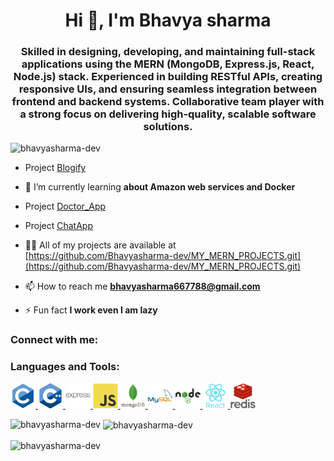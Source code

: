 <h1 align="center">Hi 👋, I'm Bhavya sharma</h1>
<h3 align="center">Skilled in designing, developing, and maintaining full-stack applications using the MERN (MongoDB, Express.js, React, Node.js) stack. Experienced in building RESTful APIs, creating responsive UIs, and ensuring seamless integration between frontend and backend systems. Collaborative team player with a strong focus on delivering high-quality, scalable software solutions.</h3>

<p align="left"> <img src="https://komarev.com/ghpvc/?username=bhavyasharma-dev&label=Profile%20views&color=0e75b6&style=flat" alt="bhavyasharma-dev" /> </p>

- Project [Blogify](https://github.com/Bhavyasharma-dev/MY_MERN_PROJECTS.git)

- 🌱 I’m currently learning **about Amazon web services and Docker**

- Project [Doctor_App](https://github.com/Bhavyasharma-dev/MY_MERN_PROJECTS.git)

- Project [ChatApp](https://github.com/Bhavyasharma-dev/MY_MERN_PROJECTS.git)

- 👨‍💻 All of my projects are available at [https://github.com/Bhavyasharma-dev/MY_MERN_PROJECTS.git](https://github.com/Bhavyasharma-dev/MY_MERN_PROJECTS.git)

- 📫 How to reach me **bhavyasharma667788@gmail.com**

- ⚡ Fun fact **I work even I am lazy**

<h3 align="left">Connect with me:</h3>
<p align="left">
</p>

<h3 align="left">Languages and Tools:</h3>
<p align="left"> <a href="https://www.cprogramming.com/" target="_blank" rel="noreferrer"> <img src="https://raw.githubusercontent.com/devicons/devicon/master/icons/c/c-original.svg" alt="c" width="40" height="40"/> </a> <a href="https://www.w3schools.com/cpp/" target="_blank" rel="noreferrer"> <img src="https://raw.githubusercontent.com/devicons/devicon/master/icons/cplusplus/cplusplus-original.svg" alt="cplusplus" width="40" height="40"/> </a> <a href="https://expressjs.com" target="_blank" rel="noreferrer"> <img src="https://raw.githubusercontent.com/devicons/devicon/master/icons/express/express-original-wordmark.svg" alt="express" width="40" height="40"/> </a> <a href="https://developer.mozilla.org/en-US/docs/Web/JavaScript" target="_blank" rel="noreferrer"> <img src="https://raw.githubusercontent.com/devicons/devicon/master/icons/javascript/javascript-original.svg" alt="javascript" width="40" height="40"/> </a> <a href="https://www.mongodb.com/" target="_blank" rel="noreferrer"> <img src="https://raw.githubusercontent.com/devicons/devicon/master/icons/mongodb/mongodb-original-wordmark.svg" alt="mongodb" width="40" height="40"/> </a> <a href="https://www.mysql.com/" target="_blank" rel="noreferrer"> <img src="https://raw.githubusercontent.com/devicons/devicon/master/icons/mysql/mysql-original-wordmark.svg" alt="mysql" width="40" height="40"/> </a> <a href="https://nodejs.org" target="_blank" rel="noreferrer"> <img src="https://raw.githubusercontent.com/devicons/devicon/master/icons/nodejs/nodejs-original-wordmark.svg" alt="nodejs" width="40" height="40"/> </a> <a href="https://reactjs.org/" target="_blank" rel="noreferrer"> <img src="https://raw.githubusercontent.com/devicons/devicon/master/icons/react/react-original-wordmark.svg" alt="react" width="40" height="40"/> </a> <a href="https://redis.io" target="_blank" rel="noreferrer"> <img src="https://raw.githubusercontent.com/devicons/devicon/master/icons/redis/redis-original-wordmark.svg" alt="redis" width="40" height="40"/> </a> </p>

<p><img align="left" src="https://github-readme-stats.vercel.app/api/top-langs?username=bhavyasharma-dev&show_icons=true&locale=en&layout=compact" alt="bhavyasharma-dev" /></p>

<p>&nbsp;<img align="center" src="https://github-readme-stats.vercel.app/api?username=bhavyasharma-dev&show_icons=true&locale=en" alt="bhavyasharma-dev" /></p>

<p><img align="center" src="https://github-readme-streak-stats.herokuapp.com/?user=bhavyasharma-dev&" alt="bhavyasharma-dev" /></p>


<!--
**Bhavyasharma-dev/Bhavyasharma-dev** is a ✨ _special_ ✨ repository because its `README.md` (this file) appears on your GitHub profile.

Here are some ideas to get you started:

- 🔭 I’m currently working on ...
- 🌱 I’m currently learning ...
- 👯 I’m looking to collaborate on ...
- 🤔 I’m looking for help with ...
- 💬 Ask me about ...
- 📫 How to reach me: ...
- 😄 Pronouns: ...
- ⚡ Fun fact: ...
-->
